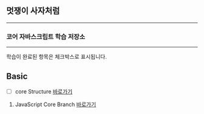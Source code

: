 
## 멋쟁이 사자처럼

---


###  코어 자바스크립트 학습 저장소


---
학습이 완료된 항목은 체크박스로 표시됩니다.

## Basic

- [ ] core Structure [바로가기](https://www.naver.com)

1. JavaScript Core Branch [바로가기](https://www.naver.com)




